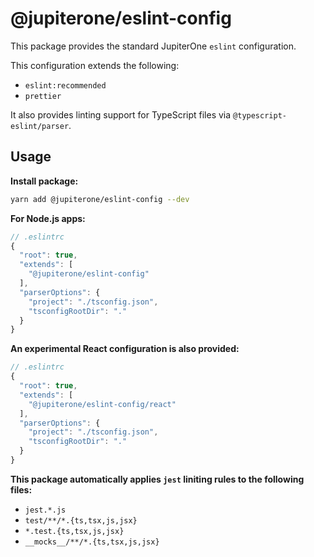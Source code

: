 # @jupiterone/eslint-config

This package provides the standard JupiterOne `eslint` configuration.

This configuration extends the following:

- `eslint:recommended`
- `prettier`

It also provides linting support for TypeScript files via
`@typescript-eslint/parser`.

## Usage

**Install package:**

```sh
yarn add @jupiterone/eslint-config --dev
```

**For Node.js apps:**

```js
// .eslintrc
{
  "root": true,
  "extends": [
    "@jupiterone/eslint-config"
  ],
  "parserOptions": {
    "project": "./tsconfig.json",
    "tsconfigRootDir": "."
  }
}
```

**An experimental React configuration is also provided:**

```js
// .eslintrc
{
  "root": true,
  "extends": [
    "@jupiterone/eslint-config/react"
  ],
  "parserOptions": {
    "project": "./tsconfig.json",
    "tsconfigRootDir": "."
  }
}
```

**This package automatically applies `jest` liniting rules to the following
files:**

- `jest.*.js`
- `test/**/*.{ts,tsx,js,jsx}`
- `*.test.{ts,tsx,js,jsx}`
- `__mocks__/**/*.{ts,tsx,js,jsx}`
